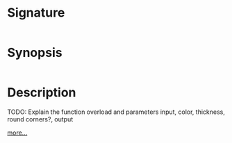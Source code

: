 # Signature
```vikid-signature
```

# Synopsis
```vikid-synopsis
```

# Description
TODO: Explain the function overload and parameters input, color, thickness, round corners?, output

[more...](https://www.w3schools.com/tags/canvas_stroke.asp)